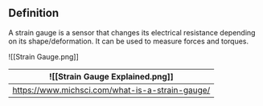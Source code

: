 ## Definition

A strain gauge is a sensor that changes its electrical resistance depending on its shape/deformation. It can be used to measure forces and torques. 

![[Strain Gauge.png]]

| ![[Strain Gauge Explained.png]]                 |
| ----------------------------------------------- |
| https://www.michsci.com/what-is-a-strain-gauge/ |

